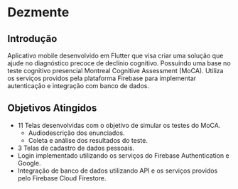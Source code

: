 # Dezmente

## Introdução
Aplicativo mobile desenvolvido em Flutter que visa criar uma solução que ajude no diagnóstico precoce de declínio cognitivo. Possuindo uma base no teste cognitivo presencial Montreal Cognitive Assessment (MoCA). 
Utiliza os serviços providos pela plataforma Firebase para implementar autenticação e integração com banco de dados.

## Objetivos Atingidos
- 11 Telas desenvolvidas com o objetivo de simular os testes do MoCA.
  - Audiodescrição dos enunciados.
  - Coleta e análise dos resultados do teste.
- 3 Telas de cadastro de dados pessoais.
- Login implementado utilizando os serviços do Firebase Authentication e Google.
- Integração de banco de dados utilizando API e os serviços providos pelo Firebase Cloud Firestore.
